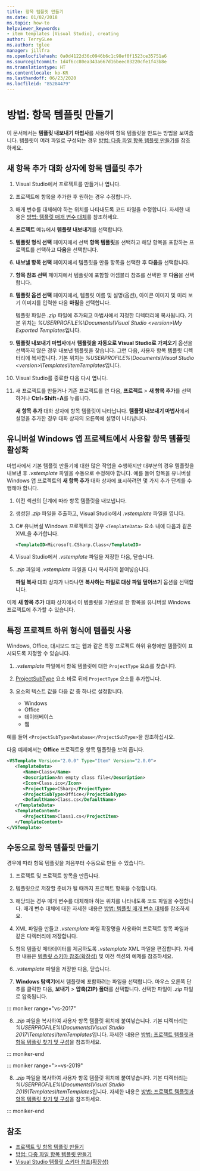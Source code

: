 ```yaml
---
title: 항목 템플릿 만들기
ms.date: 01/02/2018
ms.topic: how-to
helpviewer_keywords:
- item templates [Visual Studio], creating
author: TerryGLee
ms.author: tglee
manager: jillfra
ms.openlocfilehash: 0a0d4122d36c0946b6c1c98ef0f1523ce35751a6
ms.sourcegitcommit: 1d4f6cc80ea343a667d16beec03220cfe1f43b8e
ms.translationtype: HT
ms.contentlocale: ko-KR
ms.lasthandoff: 06/23/2020
ms.locfileid: "85284479"
---
```

# <a name="how-to-create-item-templates"></a>방법: 항목 템플릿 만들기

이 문서에서는 **템플릿 내보내기 마법사**를 사용하여 항목 템플릿을 만드는 방법을 보여줍니다. 템플릿이 여러 파일로 구성되는 경우 [방법: 다중 파일 항목 템플릿 만들기](../ide/how-to-create-multi-file-item-templates.md)를 참조하세요.

## <a name="add-an-item-template-to-the-add-new-item-dialog-box"></a>새 항목 추가 대화 상자에 항목 템플릿 추가

1. Visual Studio에서 프로젝트를 만들거나 엽니다.

1. 프로젝트에 항목을 추가한 후 원하는 경우 수정합니다.

1. 매개 변수를 대체해야 하는 위치를 나타내도록 코드 파일을 수정합니다. 자세한 내용은 [방법: 템플릿 매개 변수 대체](../ide/how-to-substitute-parameters-in-a-template.md)를 참조하세요.

1. **프로젝트** 메뉴에서 **템플릿 내보내기**를 선택합니다.

1. **템플릿 형식 선택** 페이지에서 선택 **항목 템플릿**을 선택하고 해당 항목을 포함하는 프로젝트를 선택하고 **다음**을 선택합니다.

1. **내보낼 항목 선택** 페이지에서 템플릿을 만들 항목을 선택한 후 **다음**을 선택합니다.

1. **항목 참조 선택** 페이지에서 템플릿에 포함할 어셈블리 참조를 선택한 후 **다음**을 선택합니다.

1. **템플릿 옵션 선택** 페이지에서, 템플릿 이름 및 설명(옵션), 아이콘 이미지 및 미리 보기 이미지를 입력한 다음 **마침**을 선택합니다.

    템플릿 파일은 *.zip* 파일에 추가되고 마법사에서 지정한 디렉터리에 복사됩니다. 기본 위치는 *%USERPROFILE%\Documents\Visual Studio \<version\>\My Exported Templates*입니다.

1. **템플릿 내보내기 마법사**에서 **템플릿을 자동으로 Visual Studio로 가져오기** 옵션을 선택하지 않은 경우 내보낸 템플릿을 찾습니다. 그런 다음, 사용자 항목 템플릿 디렉터리에 복사합니다. 기본 위치는 *%USERPROFILE%\Documents\Visual Studio \<version\>\Templates\ItemTemplates*입니다.

1. Visual Studio를 종료한 다음 다시 엽니다.

1. 새 프로젝트를 만들거나 기존 프로젝트를 연 다음, **프로젝트** > **새 항목 추가**를 선택하거나 **Ctrl**+**Shift**+**A**를 누릅니다.

   **새 항목 추가** 대화 상자에 항목 템플릿이 나타납니다. **템플릿 내보내기 마법사**에서 설명을 추가한 경우 대화 상자의 오른쪽에 설명이 나타납니다.

## <a name="enable-the-item-template-to-be-used-in-a-universal-windows-app-project"></a>유니버설 Windows 앱 프로젝트에서 사용할 항목 템플릿 활성화

마법사에서 기본 템플릿 만들기에 대한 많은 작업을 수행하지만 대부분의 경우 템플릿을 내보낸 후 *.vstemplate* 파일을 수동으로 수정해야 합니다. 예를 들어 항목을 유니버설 Windows 앱 프로젝트의 **새 항목 추가** 대화 상자에 표시하려면 몇 가지 추가 단계를 수행해야 합니다.

1. 이전 섹션의 단계에 따라 항목 템플릿을 내보냅니다.

1. 생성된 *.zip* 파일을 추출하고, Visual Studio에서 *.vstemplate* 파일을 엽니다.

1. C# 유니버설 Windows 프로젝트의 경우 `<TemplateData>` 요소 내에 다음과 같은 XML을 추가합니다.

   ```xml
   <TemplateID>Microsoft.CSharp.Class</TemplateID>
   ```

1. Visual Studio에서 *.vstemplate* 파일을 저장한 다음, 닫습니다.

1. *.zip* 파일에 *.vstemplate* 파일을 다시 복사하여 붙여넣습니다.

     **파일 복사** 대화 상자가 나타나면 **복사하는 파일로 대상 파일 덮어쓰기** 옵션을 선택합니다.

이제 **새 항목 추가** 대화 상자에서 이 템플릿을 기반으로 한 항목을 유니버설 Windows 프로젝트에 추가할 수 있습니다.

## <a name="enable-templates-for-specific-project-subtypes"></a>특정 프로젝트 하위 형식에 템플릿 사용

Windows, Office, 대시보드 또는 웹과 같은 특정 프로젝트 하위 유형에만 템플릿이 표시되도록 지정할 수 있습니다.

1. *.vstemplate* 파일에서 항목 템플릿에 대한 `ProjectType` 요소를 찾습니다.

1. [ProjectSubType](../extensibility/projectsubtype-element-visual-studio-templates.md) 요소 바로 뒤에 `ProjectType` 요소를 추가합니다.

1. 요소의 텍스트 값을 다음 값 중 하나로 설정합니다.

    - Windows
    - Office
    - 데이터베이스
    - 웹

예를 들어 `<ProjectSubType>Database</ProjectSubType>`을 참조하십시오.

다음 예제에서는 **Office** 프로젝트용 항목 템플릿을 보여 줍니다.

```xml
<VSTemplate Version="2.0.0" Type="Item" Version="2.0.0">
   <TemplateData>
      <Name>Class</Name>
      <Description>An empty class file</Description>
      <Icon>Class.ico</Icon>
      <ProjectType>CSharp</ProjectType>
      <ProjectSubType>Office</ProjectSubType>
      <DefaultName>Class.cs</DefaultName>
   </TemplateData>
   <TemplateContent>
      <ProjectItem>Class1.cs</ProjectItem>
   </TemplateContent>
</VSTemplate>
```

## <a name="manually-create-an-item-template"></a>수동으로 항목 템플릿 만들기

경우에 따라 항목 템플릿을 처음부터 수동으로 만들 수 있습니다.

1. 프로젝트 및 프로젝트 항목을 만듭니다.

2. 템플릿으로 저장할 준비가 될 때까지 프로젝트 항목을 수정합니다.

3. 해당되는 경우 매개 변수를 대체해야 하는 위치를 나타내도록 코드 파일을 수정합니다. 매개 변수 대체에 대한 자세한 내용은 [방법: 템플릿 매개 변수 대체](../ide/how-to-substitute-parameters-in-a-template.md)를 참조하세요.

4. XML 파일을 만들고 *.vstemplate* 파일 확장명을 사용하여 프로젝트 항목 파일과 같은 디렉터리에 저장합니다.

5. 항목 템플릿 메타데이터를 제공하도록 *.vstemplate* XML 파일을 편집합니다. 자세한 내용은 [템플릿 스키마 참조(확장성)](../extensibility/visual-studio-template-schema-reference.md) 및 이전 섹션의 예제를 참조하세요.

6. *.vstemplate* 파일을 저장한 다음, 닫습니다.

7. **Windows 탐색기**에서 템플릿에 포함하려는 파일을 선택합니다. 마우스 오른쪽 단추를 클릭한 다음, **보내기** > **압축(ZIP) 폴더**를 선택합니다. 선택한 파일이 *.zip* 파일로 압축됩니다.

::: moniker range="vs-2017"

8. *.zip* 파일을 복사하여 사용자 항목 템플릿 위치에 붙여넣습니다. 기본 디렉터리는 *%USERPROFILE%\Documents\Visual Studio 2017\Templates\ItemTemplates*입니다. 자세한 내용은 [방법: 프로젝트 템플릿과 항목 템플릿 찾기 및 구성](../ide/how-to-locate-and-organize-project-and-item-templates.md)을 참조하세요.

::: moniker-end

::: moniker range=">=vs-2019"

8. *.zip* 파일을 복사하여 사용자 항목 템플릿 위치에 붙여넣습니다. 기본 디렉터리는 *%USERPROFILE%\Documents\Visual Studio 2019\Templates\ItemTemplates*입니다. 자세한 내용은 [방법: 프로젝트 템플릿과 항목 템플릿 찾기 및 구성](../ide/how-to-locate-and-organize-project-and-item-templates.md)을 참조하세요.

::: moniker-end

## <a name="see-also"></a>참조

- [프로젝트 및 항목 템플릿 만들기](../ide/creating-project-and-item-templates.md)
- [방법: 다중 파일 항목 템플릿 만들기](../ide/how-to-create-multi-file-item-templates.md)
- [Visual Studio 템플릿 스키마 참조(확장성)](../extensibility/visual-studio-template-schema-reference.md)

